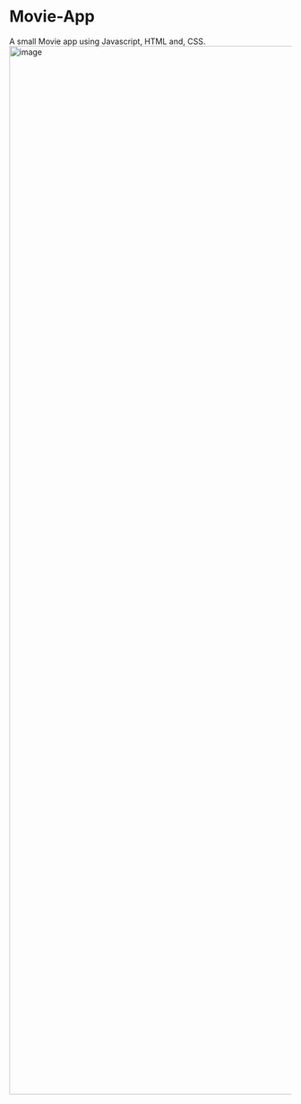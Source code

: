 # Movie-App
A small Movie app using Javascript, HTML and, CSS.
<img width="1872" alt="image" src="https://github.com/turgutguvenc/Movie-App/assets/63226091/d4edc8de-4401-4488-8f9c-c5695c742ddd">

